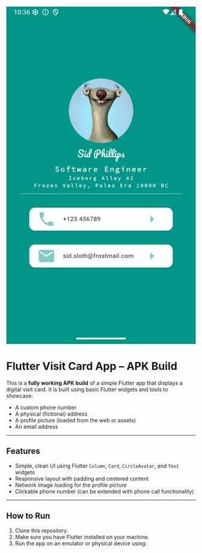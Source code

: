 ![App Screenshot](assets/screenshot_1.png)
# Flutter Visit Card App – APK Build

This is a **fully working APK build** of a simple Flutter app that displays a digital visit card. It is built using basic Flutter widgets and tools to showcase:

- A custom phone number  
- A physical (fictional) address  
- A profile picture (loaded from the web or assets)  
- An email address  

---

## Features

- Simple, clean UI using Flutter `Column`, `Card`, `CircleAvatar`, and `Text` widgets  
- Responsive layout with padding and centered content  
- Network image loading for the profile picture  
- Clickable phone number (can be extended with phone call functionality)  

---

## How to Run

1. Clone this repository.  
2. Make sure you have Flutter installed on your machine.  
3. Run the app on an emulator or physical device using:  
